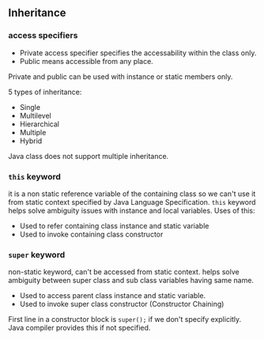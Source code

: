 ## Inheritance

### access specifiers

- Private access specifier specifies the accessability within the class only.
- Public means accessible from any place.

Private and public can be used with instance or static members only.

5 types of inheritance:

- Single
- Multilevel
- Hierarchical
- Multiple
- Hybrid

Java class does not support multiple inheritance.

### `this` keyword

it is a non static reference variable of the containing class so we can't use it from static context specified by Java Language Specification. `this` keyword helps solve ambiguity issues with instance and local variables. Uses of this:

- Used to refer containing class instance and static variable
- Used to invoke containing class constructor

### `super` keyword

non-static keyword, can't be accessed from static context. helps solve ambiguity between super class and sub class variables having same name.

- Used to access parent class instance and static variable.
- Used to invoke super class constructor (Constructor Chaining)

First line in a constructor block is `super();` if we don't specify explicitly. Java compiler provides this if not specified.
